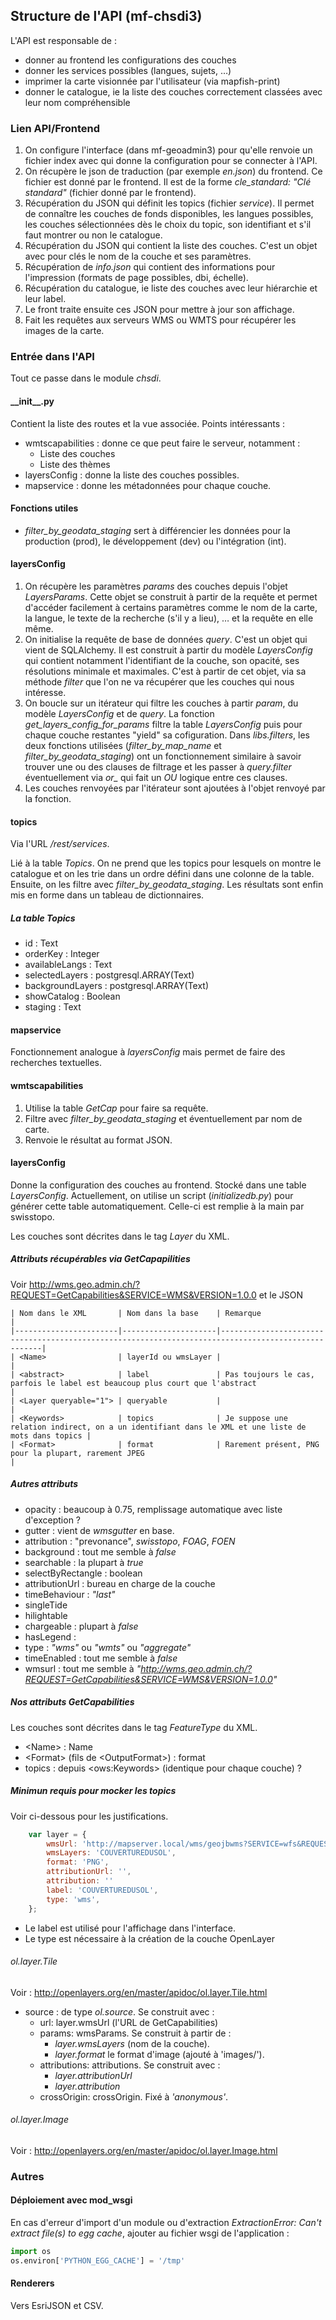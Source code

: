 ## Structure de l'API (mf-chsdi3)

L'API est responsable de :
- donner au frontend les configurations des couches
- donner les services possibles (langues, sujets, …)
- imprimer la carte visionnée par l'utilisateur (via mapfish-print)
- donner le catalogue, ie la liste des couches correctement classées avec leur
  nom compréhensible


### Lien API/Frontend

1. On configure l'interface (dans mf-geoadmin3) pour qu'elle renvoie un fichier
   index avec qui donne la configuration pour se connecter à l'API.
2. On récupère le json de traduction (par exemple *en.json*) du frontend. Ce
   fichier est donné par le frontend. Il est de la forme *cle_standard: "Clé
   standard"* (fichier donné par le frontend).
3. Récupération du JSON qui définit les topics (fichier *service*). Il permet de
   connaître les couches de fonds disponibles, les langues possibles, les
   couches sélectionnées dès le choix du topic, son identifiant et s'il faut
   montrer ou non le catalogue.
4. Récupération du JSON qui contient la liste des couches. C'est un objet avec
   pour clés le nom de la couche et ses paramètres.
5. Récupération de *info.json* qui contient des informations pour l'impression
   (formats de page possibles, dbi, échelle).
6. Récupération du catalogue, ie liste des couches avec leur hiérarchie et leur
   label.
7. Le front traite ensuite ces JSON pour mettre à jour son affichage.
8. Fait les requêtes aux serveurs WMS ou WMTS pour récupérer les images de la
   carte.


### Entrée dans l'API

Tout ce passe dans le module *chsdi*.

#### \_\_init\_\_.py

Contient la liste des routes et la vue associée. Points intéressants :
- wmtscapabilities : donne ce que peut faire le serveur, notamment :
    - Liste des couches
    - Liste des thèmes
- layersConfig : donne la liste des couches possibles.
- mapservice : donne les métadonnées pour chaque couche.

#### Fonctions utiles

- *filter_by_geodata_staging* sert à différencier les données pour la production
  (prod), le développement (dev) ou l'intégration (int).

#### layersConfig

1. On récupère les paramètres *params* des couches depuis l'objet
   *LayersParams*. Cette objet se construit à partir de la requête et permet
   d'accéder facilement à certains paramètres comme le nom de la carte, la
   langue, le texte de la recherche (s'il y a lieu), … et la requête en elle
   même.
2. On initialise la requête de base de données *query*. C'est un objet qui vient
   de SQLAlchemy. Il est construit à partir du modèle *LayersConfig* qui
   contient notamment l'identifiant de la couche, son opacité, ses résolutions
   minimale et maximales. C'est à partir de cet objet, via sa méthode *filter*
   que l'on ne va récupérer que les couches qui nous intéresse.
3. On boucle sur un itérateur qui filtre les couches à partir *param*, du modèle
   *LayersConfig* et de *query*. La fonction *get_layers_config_for_params*
   filtre la table *LayersConfig* puis pour chaque couche restantes "yield" sa
   cofiguration. Dans *libs.filters*, les deux fonctions utilisées
   (*filter_by_map_name* et *filter_by_geodata_staging*) ont un fonctionnement
   similaire à savoir trouver une ou des clauses de filtrage et les passer à
   *query.filter* éventuellement via *or_* qui fait un *OU* logique entre ces
   clauses.
4. Les couches renvoyées par l'itérateur sont ajoutées à l'objet renvoyé par la
   fonction.


#### topics

Via l'URL */rest/services*.

Lié à la table *Topics*. On ne prend que les topics pour lesquels on montre le
catalogue et on les trie dans un ordre défini dans une colonne de la
table. Ensuite, on les filtre avec *filter_by_geodata_staging*. Les résultats
sont enfin mis en forme dans un tableau de dictionnaires.

##### La table *Topics*

- id : Text
- orderKey : Integer
- availableLangs : Text
- selectedLayers : postgresql.ARRAY(Text)
- backgroundLayers : postgresql.ARRAY(Text)
- showCatalog : Boolean
- staging : Text

#### mapservice

Fonctionnement analogue à *layersConfig* mais permet de faire des recherches
textuelles.

#### wmtscapabilities

1. Utilise la table *GetCap* pour faire sa requête.
2. Filtre avec *filter_by_geodata_staging* et éventuellement par nom de carte.
3. Renvoie le résultat au format JSON.


#### layersConfig

Donne la configuration des couches au frontend. Stocké dans une table
*LayersConfig*. Actuellement, on utilise un script (*initializedb.py*) pour
générer cette table automatiquement. Celle-ci est remplie à la main par
swisstopo.

Les couches sont décrites dans le tag *Layer* du XML.

##### Attributs récupérables via GetCapapilities

Voir http://wms.geo.admin.ch/?REQUEST=GetCapabilities&SERVICE=WMS&VERSION=1.0.0
et le JSON

```
| Nom dans le XML       | Nom dans la base    | Remarque                                                                                           |
|-----------------------|---------------------|----------------------------------------------------------------------------------------------------|
| <Name>                | layerId ou wmsLayer |                                                                                                    |
| <abstract>            | label               | Pas toujours le cas, parfois le label est beaucoup plus court que l'abstract                       |
| <Layer queryable="1"> | queryable           |                                                                                                    |
| <Keywords>            | topics              | Je suppose une relation indirect, on a un identifiant dans le XML et une liste de mots dans topics |
| <Format>              | format              | Rarement présent, PNG pour la plupart, rarement JPEG                                               |
```

##### Autres attributs

- opacity : beaucoup à 0.75, remplissage automatique avec liste d'exception ?
- gutter : vient de *wmsgutter* en base.
- attribution : "prevonance", *swisstopo*, *FOAG*, *FOEN*
- background : tout me semble à *false*
- searchable : la plupart à *true*
- selectByRectangle : boolean
- attributionUrl : bureau en charge de la couche
- timeBehaviour : *"last"*
- singleTide
- hilightable
- chargeable : plupart à *false*
- hasLegend :
- type : *"wms"* ou *"wmts"* ou *"aggregate"*
- timeEnabled : tout me semble à *false*
- wmsurl : tout me semble à
  *"http://wms.geo.admin.ch/?REQUEST=GetCapabilities&SERVICE=WMS&VERSION=1.0.0"*

##### Nos attributs GetCapabilities

Les couches sont décrites dans le tag *FeatureType* du XML.

- \<Name\> : Name
- \<Format\> (fils de \<OutputFormat\>) : format
- topics : depuis \<ows:Keywords\> (identique pour chaque couche) ?

##### Minimun requis pour mocker les topics

Voir ci-dessous pour les justifications.

```javascript
	var layer = {
		wmsUrl: 'http://mapserver.local/wms/geojbwms?SERVICE=wfs&REQUEST=GetCapabilities',
		wmsLayers: 'COUVERTUREDUSOL',
		format: 'PNG',
		attributionUrl: '',
		attribution: ''
		label: 'COUVERTUREDUSOL',
		type: 'wms',
	};
```

- Le label est utilisé pour l'affichage dans l'interface.
- Le type est nécessaire à la création de la couche OpenLayer

###### *ol.layer.Tile*

Voir : http://openlayers.org/en/master/apidoc/ol.layer.Tile.html

- source : de type *ol.source*. Se construit avec :
    - url: layer.wmsUrl (l'URL de GetCapabilities)
    - params: wmsParams. Se construit à partir de :
        - *layer.wmsLayers* (nom de la couche).
        - *layer.format* le format d'image (ajouté à 'images/').
	- attributions: attributions. Se construit avec :
        - *layer.attributionUrl*
        - *layer.attribution*
    - crossOrigin: crossOrigin. Fixé à *'anonymous'*.

###### *ol.layer.Image*

Voir : http://openlayers.org/en/master/apidoc/ol.layer.Image.html


### Autres

#### Déploiement avec mod_wsgi

En cas d'erreur d'import d'un module ou d'extraction *ExtractionError: Can't extract file(s) to egg cache*, ajouter au fichier wsgi de l'application :

```python
import os
os.environ['PYTHON_EGG_CACHE'] = '/tmp'
```

#### Renderers
Vers EsriJSON et CSV.
